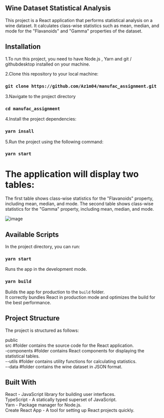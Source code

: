 ## Wine Dataset Statistical Analysis

This project is a React application that performs statistical analysis on a wine dataset. It calculates class-wise statistics such as mean, median, and mode for the "Flavanoids" and "Gamma" properties of the dataset.

## Installation
1.To run this project, you need to have Node.js , Yarn and git / githubdesktop installed on your machine.

2.Clone this repository to your local machine:
### `git clone https://github.com/Az1m04/manufac_assignment.git`

3.Navigate to the project directory
### `cd manufac_assignment`

4.Install the project dependencies:
### `yarn insall`

5.Run the project using the following command:
### `yarn start`


# The application will display two tables:

The first table shows class-wise statistics for the "Flavanoids" property, including mean, median, and mode.
The second table shows class-wise statistics for the "Gamma" property, including mean, median, and mode.


![image](https://github.com/Az1m04/manufac_assignment/assets/42888008/1bd04b17-e86f-46de-b8dd-f08808abde23)





## Available Scripts
In the project directory, you can run:
### `yarn start`

Runs the app in the development mode.
### `yarn build`

Builds the app for production to the `build` folder.\
It correctly bundles React in production mode and optimizes the build for the best performance.


## Project Structure
The project is structured as follows:

public\
src                           #folder contains the source code for the React application.\
 -components                  #folder contains React components for displaying the statistical tables.\
 --utils                      #folder contains utility functions for calculating statistics.\
 --data                       #folder contains the wine dataset in JSON format.


## Built With
React - JavaScript library for building user interfaces.\
TypeScript - A statically typed superset of JavaScript.\
Yarn - Package manager for Node.js.\
Create React App - A tool for setting up React projects quickly.





